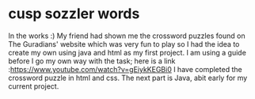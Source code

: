 # cusp sozzler words
In the works :)
My friend had shown me the crossword puzzles found on The Guradians' website which was very fun to play so I had the idea to create my own using java and html as my first project. 
I am using a guide before I go my own way with the task; here is a link :https://www.youtube.com/watch?v=gEiykKEGBi0
I have completed the crossword puzzle in html and css. The next part is Java, abit early for my current project. 
